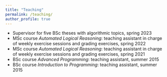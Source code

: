 ```yaml
---
title: "Teaching"
permalink: /teaching/
author_profile: true
---
```


- Supervisor for five BSc theses with algorithmic topics, spring 2023
- MSc course _Automated Logical Reasoning_: teaching assistant in charge of weekly exercise sessions and grading exercises, spring 2022
- MSc course _Automated Logical Reasoning_: teaching assistant in charge of weekly exercise sessions and grading exercises, spring 2021
- BSc course _Advanced Programming_: teaching assistant, summer 2015
- BSc course _Introduction to Programming_: teaching assistant, summer 2015
